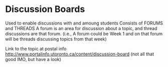 # Discussion Boards

Used to enable discussions with and amoung students
Consists of FORUMS and THREADS
A forum is an area for discussion about a topic, and thread discussions are that forum.
(i.e., A forum could be Week 1 and on that forum will be threads discussing topics from that week)

Link to the topic at postal info http://www.portalinfo.utoronto.ca/content/discussion-board
(not all that good IMO, but have a look)
